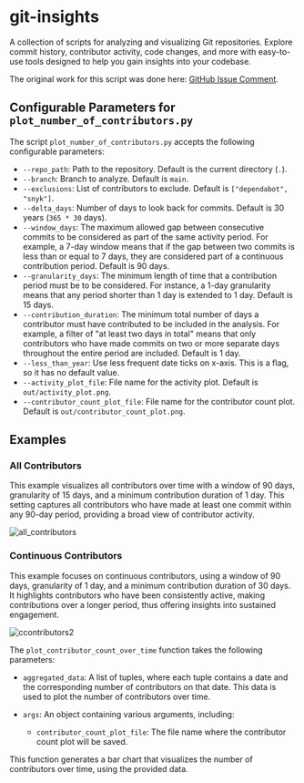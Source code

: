 # git-insights
A collection of scripts for analyzing and visualizing Git repositories. Explore commit history, contributor activity, code changes, and more with easy-to-use tools designed to help you gain insights into your codebase.

The original work for this script was done here: [GitHub Issue Comment](https://github.com/drew2a/ivory-tower/issues/1#issuecomment-1884614714).

## Configurable Parameters for `plot_number_of_contributors.py`

The script `plot_number_of_contributors.py` accepts the following configurable parameters:

- `--repo_path`: Path to the repository. Default is the current directory (`.`).
- `--branch`: Branch to analyze. Default is `main`.
- `--exclusions`: List of contributors to exclude. Default is `["dependabot", "snyk"]`.
- `--delta_days`: Number of days to look back for commits. Default is 30 years (`365 * 30` days).
- `--window_days`: The maximum allowed gap between consecutive commits to be considered as part of the same activity period. For example, a 7-day window means that if the gap between two commits is less than or equal to 7 days, they are considered part of a continuous contribution period. Default is 90 days.
- `--granularity_days`: The minimum length of time that a contribution period must be to be considered. For instance, a 1-day granularity means that any period shorter than 1 day is extended to 1 day. Default is 15 days.
- `--contribution_duration`: The minimum total number of days a contributor must have contributed to be included in the analysis. For example, a filter of "at least two days in total" means that only contributors who have made commits on two or more separate days throughout the entire period are included. Default is 1 day.
- `--less_than_year`: Use less frequent date ticks on x-axis. This is a flag, so it has no default value.
- `--activity_plot_file`: File name for the activity plot. Default is `out/activity_plot.png`.
- `--contributor_count_plot_file`: File name for the contributor count plot. Default is `out/contributor_count_plot.png`.

## Examples

### All Contributors
This example visualizes all contributors over time with a window of 90 days, granularity of 15 days, and a minimum contribution duration of 1 day. This setting captures all contributors who have made at least one commit within any 90-day period, providing a broad view of contributor activity.

![all_contributors](https://github.com/user-attachments/assets/59c44c57-ea72-4974-881a-f6a720ed57ff)

### Continuous Contributors
This example focuses on continuous contributors, using a window of 90 days, granularity of 1 day, and a minimum contribution duration of 30 days. It highlights contributors who have been consistently active, making contributions over a longer period, thus offering insights into sustained engagement.

![ccontributors2](https://github.com/user-attachments/assets/bb11ab72-791a-46f6-9058-bb526f95bad6)

The `plot_contributor_count_over_time` function takes the following parameters:

- `aggregated_data`: A list of tuples, where each tuple contains a date and the corresponding number of contributors on that date. This data is used to plot the number of contributors over time.

- `args`: An object containing various arguments, including:
  - `contributor_count_plot_file`: The file name where the contributor count plot will be saved.

This function generates a bar chart that visualizes the number of contributors over time, using the provided data.
